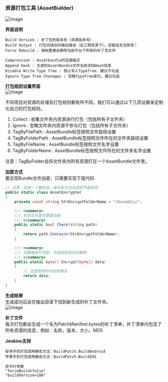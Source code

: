 ### 资源打包工具 (AssetBuilder)

![image](https://github.com/gmhevinci/MotionFramework/raw/master/Docs/Image/img101.png)

**界面说明**  
```
Build Version : 补丁包的版本号（资源版本号）
Build Output : 打包完成后的输出路径（在工程目录下）。该路径无法修改！
Force Rebuild : 强制重建会删除当前平台下所有的补丁包文件

Compression : Assetbundle的压缩格式
Append Hash : 生成的AssetBundle文件名称添加Hash信息
Disable Write Type Tree : 禁止写入TypeTree，建议不勾选
Ignore Type Tree Chanages : 忽略TypeTree变化，建议勾选
```

**打包规则设置界面**  
![image](https://github.com/gmhevinci/MotionFramework/raw/master/Docs/Image/img101_2.png)

不同项目对资源的处理及打包规则都有所不同，我们可以通过以下几项设置来定制化自己的打包规则。  
1. Collect : 收集文件夹内资源进行打包（包括所有子文件夹）
2. Ignore : 忽略文件夹内资源不参与打包（包括所有子文件夹）
3. TagByFilePath : AssetBundle标签按照文件路径设置
4. TagByFolderPath : AssetBundle标签按照文件所在的文件夹路径设置
5. TagByFileName : AssetBundle标签按照文件名字设置
6. TagByFolderName : AssetBundle标签按照文件所在的文件夹名字设置  

注意：TagByFolder会将文件夹内所有资源打在一个AssetBundle文件里。

**加密方式**  
要实现Bundle文件加密，只需要实现下面代码
```C#
// 注意：这是一个静态类，类名和方法名固定不能改变。
public static class AssetEncrypter
{
	private const string StrEncryptFolderName = "/Assembly/";

	/// <summary>
	/// 检测文件是否需要加密
	/// </summary>
	public static bool Check(string path)
	{
		return path.Contains(StrEncryptFolderName);
	}

	/// <summary>
	/// 对数据进行加密，并返回加密后的数据
	/// </summary>
	public static byte[] Encrypt(byte[] data)
	{
		// 这里使用你的加密算法
		return data;
	}
}
```

**生成结果**  
生成成功后会在输出目录下找到新生成的补丁文件夹。  
![image](https://github.com/gmhevinci/MotionFramework/raw/master/Docs/Image/img101_1.png)

**补丁文件**  
每次打包都会生成一个名为PatchManifest.bytes的补丁清单，补丁清单内包含了所有资源的信息，例如：名称，版本，大小，MD5

**Jenkins支持**  
```
安卓手机打包调用静态方法：BuildPatch.BuildAndroid
苹果手机打包调用静态方法：BuildPatch.BuildIOS

命令行参数
"forceBuild=false"
"buildVersion=100"
```